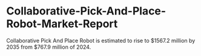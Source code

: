 # Collaborative-Pick-And-Place-Robot-Market-Report
Collaborative Pick And Place Robot is estimated to rise to $1567.2 million by 2035 from $767.9 million of 2024.
